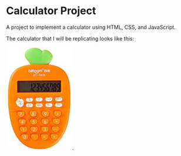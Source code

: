 # Calculator Project

A project to implement a calculator using HTML, CSS, and JavaScript.

The calculator that I will be replicating looks like this:

![May be a carrot-themed calculator](./calculator-reference.jpg).
